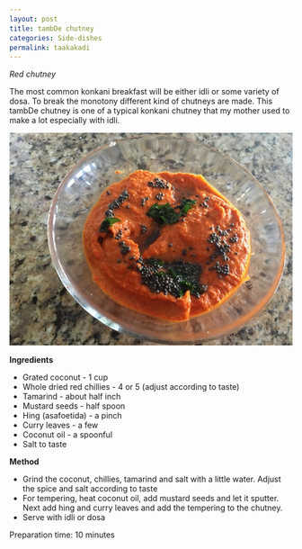 ```yaml
---
layout: post
title: tambDe chutney
categories: Side-dishes
permalink: taakakadi
---
```


*Red chutney*

The most common konkani breakfast will be either idli or some variety of dosa. To break the monotony different kind of chutneys are made. This tambDe chutney is one of a typical konkani chutney that my mother used to make a lot especially with idli.

![](/images/IMG-4266_640x480.jpg)


**Ingredients**

* Grated coconut - 1 cup
* Whole dried red chillies - 4 or 5 (adjust according to taste)
* Tamarind - about half inch
* Mustard seeds - half spoon
* Hing (asafoetida) - a pinch
* Curry leaves - a few
* Coconut oil - a spoonful
* Salt to taste


**Method**

* Grind the coconut, chillies, tamarind and salt with a little water. Adjust the spice and salt according to taste
* For tempering, heat coconut oil, add mustard seeds and let it sputter. Next add hing and curry leaves and add the tempering to the chutney.
* Serve with idli or dosa

Preparation time: 10 minutes

